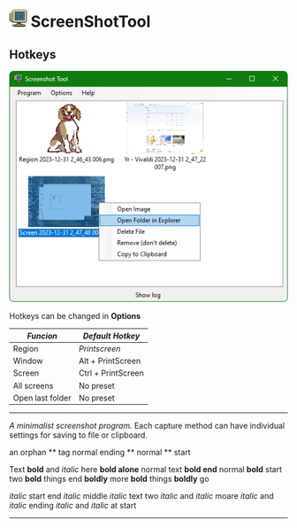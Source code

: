 # ![image](img/icon32.png) ScreenShotTool

## Hotkeys

![image](img/screenshot.png)

Hotkeys can be changed in **Options**

| *Funcion*        | _Default Hotkey_            |
|------------------|-----------------------------|
| Region           | *Printscreen*               |
| Window           | Alt + PrintScreen           |
| Screen           | Ctrl + PrintScreen          |
| All screens      | No preset                   |
| Open last folder | No preset                   |

--------------------------------------------------------------------------------------

*A minimalist screenshot program.*
Each capture method can have individual settings for saving to file or clipboard.

an orphan ** tag
normal
ending **
normal
** start

Text **bold** and *italic* here
**bold alone**
normal
text **bold end**
normal
**bold** start
two **bold** things end **boldly**
more **bold** things **boldly** go

*italic* start
end *italic*
middle *italic* text
two *italic* and *italic*
moare *italic* and *italic* ending
*italic* and *italic* at start

--------------------------------------------------------------------------------------



